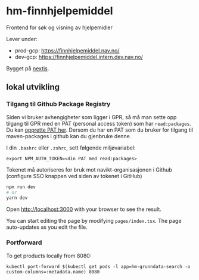# hm-finnhjelpemiddel

Frontend for søk og visning av hjelpemidler

Lever under:

-   prod-gcp: https://finnhjelpemiddel.nav.no/
-   dev-gcp: https://finnhjelpemiddel.intern.dev.nav.no/

Bygget på [nextjs](https://nextjs.org/).

## lokal utvikling

### Tilgang til Github Package Registry

Siden vi bruker avhengigheter som ligger i GPR,
så må man sette opp tilgang til GPR med en PAT (personal access token)
som har `read:packages`. Du kan [opprette PAT her](https://github.com/settings/tokens).
Dersom du har en PAT som du bruker for tilgang til maven-packages i github kan du gjenbruke denne.

I din `.bashrc` eller `.zshrc`, sett følgende miljøvariabel:

`export NPM_AUTH_TOKEN=<din PAT med read:packages>`

Tokenet må autoriseres for bruk mot navikt-organisasjonen i Github (configure SSO knappen ved siden av tokenet i GitHub)


```bash
npm run dev
# or
yarn dev
```

Open [http://localhost:3000](http://localhost:3000) with your browser to see the result.

You can start editing the page by modifying `pages/index.tsx`. The page auto-updates as you edit the file.

### Portforward

To get products locally from 8080:

`kubectl port-forward $(kubectl get pods -l app=hm-grunndata-search -o custom-columns=:metadata.name) 8080`

